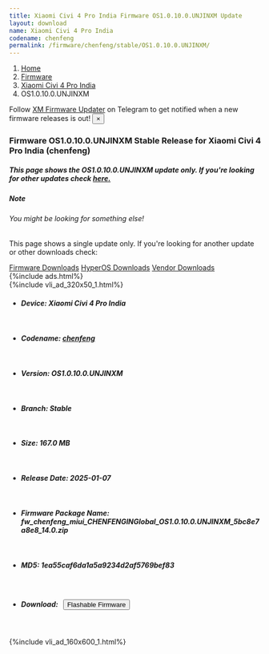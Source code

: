 ```yaml
---
title: Xiaomi Civi 4 Pro India Firmware OS1.0.10.0.UNJINXM Update
layout: download
name: Xiaomi Civi 4 Pro India
codename: chenfeng
permalink: /firmware/chenfeng/stable/OS1.0.10.0.UNJINXM/
---
```

<nav aria-label="breadcrumb">
    <ol class="breadcrumb">
        <li class="breadcrumb-item"><a href="/">Home</a></li>
        <li class="breadcrumb-item"><a href="/firmware/">Firmware</a></li>
        <li class="breadcrumb-item"><a href="/firmware/chenfeng/">Xiaomi Civi 4 Pro India</a></li>
        <li class="breadcrumb-item active" aria-current="page">OS1.0.10.0.UNJINXM</li>
    </ol>
</nav>
<div class="alert alert-primary alert-dismissible fade show" role="alert">
    Follow <a href="https://t.me/XiaomiFirmwareUpdater" class="alert-link">XM Firmware Updater</a> on Telegram to get
    notified when a new firmware releases is out!
    <button type="button" class="close" data-dismiss="alert" aria-label="Close">
        <span aria-hidden="true">&times;</span>
    </button>
</div>
<div class="col-12 mx-auto">
    <h3 class="title bg-light p-2 rounded">Firmware OS1.0.10.0.UNJINXM Stable Release for Xiaomi Civi 4 Pro India (chenfeng)</h3>
    <h5>This page shows the OS1.0.10.0.UNJINXM update only. If you're looking for other updates check
        <a href="/firmware/chenfeng/">here.</a></h5>
    <div class="card">
        <div class="card-body">
            <h5 class="card-title">Note</h5>
            <h6 class="card-subtitle mb-2 text-muted">You might be looking for something else!</h6>
            <p class="card-text">This page shows a single update only.
                If you're looking for another update or other downloads check:</p>
            <a href="/firmware/" class="card-link">Firmware Downloads</a>
            <a href="/hyperos/" class="card-link">HyperOS Downloads</a>
            <a href="/vendor/" class="card-link">Vendor Downloads</a>
        </div>
    </div>
    {%include ads.html%}
    <div class="row justify-content-center">
        <div class="col-10" id="downloads">
                    <div class="card card-body">
            {%include vli_ad_320x50_1.html%}
            <ul class="list-unstyled">
                <li style="padding-bottom: 10px;">
                    <h5><b>Device: </b>Xiaomi Civi 4 Pro India</h5>
                </li>
                <li style="padding-bottom: 10px;">
                    <h5><b>Codename: </b> <a href="/firmware/chenfeng/" target="_blank">chenfeng</a> </h5>
                </li>
                <li style="padding-bottom: 10px;">
                    <h5><b>Version: </b>OS1.0.10.0.UNJINXM</h5>
                </li>
                <li style="padding-bottom: 10px;">
                    <h5><b>Branch: </b>Stable</h5>
                </li>
                <li style="padding-bottom: 10px;">
                    <h5><b>Size: </b>167.0 MB</h5>
                </li>
                <li style="padding-bottom: 10px;">
                    <h5><b>Release Date: </b>2025-01-07</h5>
                </li>
                <li style="padding-bottom: 10px;">
                    <h5><b>Firmware Package Name: </b><span id="filename" class="text-dark">fw_chenfeng_miui_CHENFENGINGlobal_OS1.0.10.0.UNJINXM_5bc8e7a8e8_14.0.zip</span></h5>
                </li>
                <li style="padding-bottom: 10px;">
                    <h5><b>MD5: </b><span id="md5" class="text-muted">1ea55caf6da1a5a9234d2af5769bef83</span></h5>
                </li>
                <li style="padding-bottom: 10px;">
                    <h5><b>Download: </b><button type="button" id="download" class="btn btn-primary"
                    style="margin: 7px;" onclick="redirect('fw_chenfeng_miui_CHENFENGINGlobal_OS1.0.10.0.UNJINXM_5bc8e7a8e8_14.0.zip'); return false;"><i class="fa fa-download"></i> Flashable Firmware</button></h5>
                </li>
            </ul>
        </div>
        </div>
        {%include vli_ad_160x600_1.html%}
    </div>
</div>
